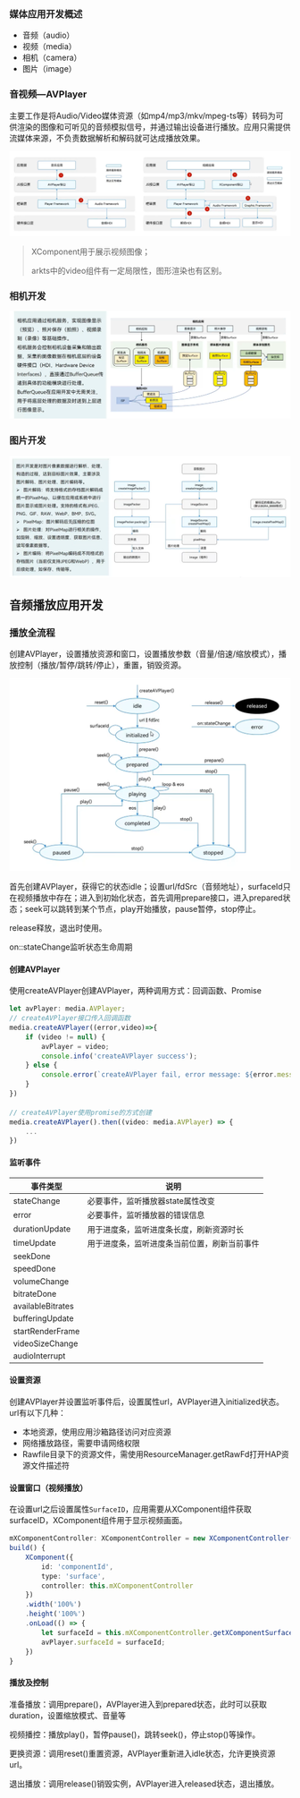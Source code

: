 ### 媒体应用开发概述

+ 音频（audio）
+ 视频（media）
+ 相机（camera）
+ 图片（image）



### 音视频—AVPlayer

主要工作是将Audio/Video媒体资源（如mp4/mp3/mkv/mpeg-ts等）转码为可供渲染的图像和可听见的音频模拟信号，并通过输出设备进行播放。应用只需提供流媒体来源，不负责数据解析和解码就可达成播放效果。

![image-20240524140229207](./媒体.assets/image-20240524140229207.png)

>  XComponent用于展示视频图像；
>
> arkts中的video组件有一定局限性，图形渲染也有区别。



### 相机开发

![image-20240524140945249](./媒体.assets/image-20240524140945249.png)



### 图片开发

![image-20240524141033748](./媒体.assets/image-20240524141033748.png)



## 音频播放应用开发

### 播放全流程

创建AVPlayer，设置播放资源和窗口，设置播放参数（音量/倍速/缩放模式），播放控制（播放/暂停/跳转/停止），重置，销毁资源。

![image-20240524141358950](./媒体.assets/image-20240524141358950.png)

首先创建AVPlayer，获得它的状态idle；设置url/fdSrc（音频地址），surfaceId只在视频播放中存在；进入到初始化状态，首先调用prepare接口，进入prepared状态；seek可以跳转到某个节点，play开始播放，pause暂停，stop停止。

release释放，退出时使用。

on::stateChange监听状态生命周期



#### 创建AVPlayer

使用createAVPlayer创建AVPlayer，两种调用方式：回调函数、Promise

```ts
let avPlayer: media.AVPlayer;
// createAVPlayer接口传入回调函数
media.createAVPlayer((error,video)=>{
    if (video != null) {
        avPlayer = video;
        console.info('createAVPlayer success');
    } else {
        console.error(`createAVPlayer fail, error message: ${error.message}`)
    }
})

// createAVPlayer使用promise的方式创建
media.createAVPlayer().then((video: media.AVPlayer) => {
    ...
})
```

#### 监听事件

| 事件类型          | 说明                                         |
| ----------------- | -------------------------------------------- |
| stateChange       | 必要事件，监听播放器state属性改变            |
| error             | 必要事件，监听播放器的错误信息               |
| durationUpdate    | 用于进度条，监听进度条长度，刷新资源时长     |
| timeUpdate        | 用于进度条，监听进度条当前位置，刷新当前事件 |
| seekDone          |                                              |
| speedDone         |                                              |
| volumeChange      |                                              |
| bitrateDone       |                                              |
| availableBitrates |                                              |
| bufferingUpdate   |                                              |
| startRenderFrame  |                                              |
| videoSizeChange   |                                              |
| audioInterrupt    |                                              |

#### 设置资源

创建AVPlayer并设置监听事件后，设置属性url，AVPlayer进入initialized状态。url有以下几种：

+ 本地资源，使用应用沙箱路径访问对应资源
+ 网络播放路径，需要申请网络权限
+ Rawfile目录下的资源文件，需使用ResourceManager.getRawFd打开HAP资源文件描述符

#### 设置窗口（视频播放）

在设置url之后设置属性`SurfaceID`，应用需要从XComponent组件获取surfaceID，XComponent组件用于显示视频画面。

```ts
mXComponentController: XComponentController = new XComponentController();
build() {
    XComponent({
        id: 'componentId',
        type: 'surface',
        controller: this.mXComponentController
    })
    .width('100%')
    .height('100%')
    .onLoad(() => {
        let surfaceId = this.mXComponentController.getXComponentSurfaceId();
        avPlayer.surfaceId = surfaceId;
    })
}
```

#### 播放及控制

准备播放：调用prepare()，AVPlayer进入到prepared状态，此时可以获取duration，设置缩放模式、音量等

视频播控：播放play()，暂停pause()，跳转seek()，停止stop()等操作。

更换资源：调用reset()重置资源，AVPlayer重新进入idle状态，允许更换资源url。

退出播放：调用release()销毁实例，AVPlayer进入released状态，退出播放。







